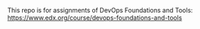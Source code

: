 This repo is for assignments of DevOps Foundations and Tools:
https://www.edx.org/course/devops-foundations-and-tools
